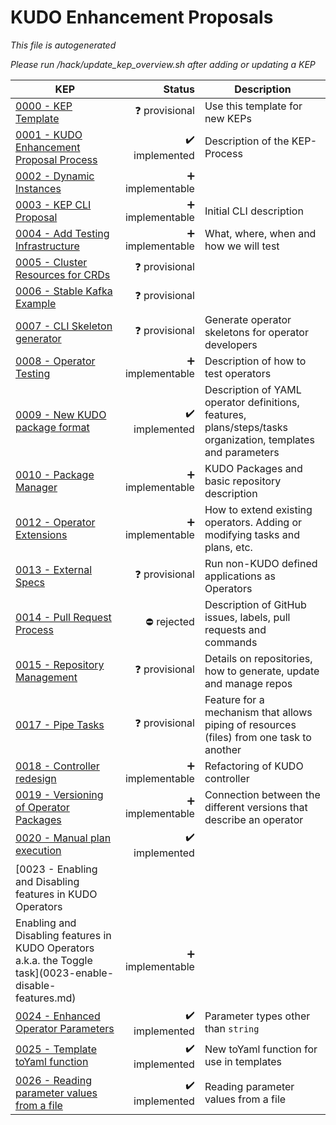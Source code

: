 # KUDO Enhancement Proposals

*This file is autogenerated*

*Please run /hack/update_kep_overview.sh after adding or updating a KEP*

| KEP | Status | Description |
| --- | ---: | --- |
| [0000 - KEP Template](0000-kep-template.md) | :question: provisional | Use this template for new KEPs |
| [0001 - KUDO Enhancement Proposal Process](0001-kep-process.md) | :heavy_check_mark: implemented | Description of the KEP-Process |
| [0002 - Dynamic Instances](0002-dynamic-instances.md) | :heavy_plus_sign: implementable |  |
| [0003 - KEP CLI Proposal](0003-kep-cli.md) | :heavy_plus_sign: implementable | Initial CLI description |
| [0004 - Add Testing Infrastructure](0004-add-testing-infrastructure.md) | :heavy_plus_sign: implementable | What, where, when and how we will test |
| [0005 - Cluster Resources for CRDs](0005-cluster-resources-for-crds.md) | :question: provisional |  |
| [0006 - Stable Kafka Example](0006-stable-kafka-example.md) | :question: provisional |  |
| [0007 - CLI Skeleton generator](0007-cli-generation.md) | :question: provisional | Generate operator skeletons for operator developers |
| [0008 - Operator Testing](0008-operator-testing.md) | :heavy_plus_sign: implementable | Description of how to test operators |
| [0009 - New KUDO package format](0009-operator-toolkit.md) | :heavy_check_mark: implemented | Description of YAML operator definitions, features, plans/steps/tasks organization, templates and parameters |
| [0010 - Package Manager](0010-package-manager.md) | :heavy_plus_sign: implementable | KUDO Packages and basic repository description |
| [0012 - Operator Extensions](0012-operator-extensions.md) | :heavy_plus_sign: implementable | How to extend existing operators. Adding or modifying tasks and plans, etc. |
| [0013 - External Specs](0013-external-specs.md) | :question: provisional | Run non-KUDO defined applications as Operators |
| [0014 - Pull Request Process](0014-pull-request-process.md) | :no_entry: rejected | Description of GitHub issues, labels, pull requests and commands |
| [0015 - Repository Management](0015-repository-management.md) | :question: provisional | Details on repositories, how to generate, update and manage repos |
| [0017 - Pipe Tasks](0017-pipe-tasks.md) | :question: provisional | Feature for a mechanism that allows piping of resources (files) from one task to another |
| [0018 - Controller redesign](0018-controller-overhaul.md) | :heavy_plus_sign: implementable | Refactoring of KUDO controller |
| [0019 - Versioning of Operator Packages](0019-package-api-versioning.md) | :heavy_plus_sign: implementable | Connection between the different versions that describe an operator |
| [0020 - Manual plan execution](0020-manual-plan-execution.md) | :heavy_check_mark: implemented |  |
| [0023 - Enabling and Disabling features in KUDO Operators
Enabling and Disabling features in KUDO Operators a.k.a. the Toggle task](0023-enable-disable-features.md) | :heavy_plus_sign: implementable |  |
| [0024 - Enhanced Operator Parameters](0024-parameter-enhancement.md) | :heavy_check_mark: implemented | Parameter types other than `string` |
| [0025 - Template toYaml function](0025-template-to-yaml-function.md) | :heavy_check_mark: implemented | New toYaml function for use in templates |
| [0026 - Reading parameter values from a file](0026-reading-parameter-values-from-a-file.md) | :heavy_check_mark: implemented | Reading parameter values from a file |
